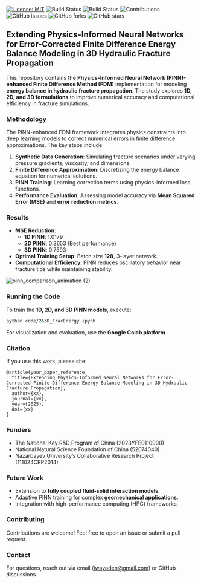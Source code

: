 [![License: MIT](https://img.shields.io/badge/License-MIT-yellow.svg)](https://opensource.org/licenses/MIT)
![Build Status](https://img.shields.io/badge/PINN-yes-green)
![Build Status](https://img.shields.io/badge/FDM-yes-blue)
![Contributions](https://img.shields.io/badge/contributions-welcome-gold)
![GitHub issues](https://img.shields.io/github/issues/DennisWayo/3D-PINN-FDM-FracEnergyBalance)
![GitHub forks](https://img.shields.io/github/forks/DennisWayo/3D-PINN-FDM-FracEnergyBalance)
![GitHub stars](https://img.shields.io/github/stars/DennisWayo/3D-PINN-FDM-FracEnergyBalance)


## Extending Physics-Informed Neural Networks for Error-Corrected Finite Difference Energy Balance Modeling in 3D Hydraulic Fracture Propagation

This repository contains the **Physics-Informed Neural Network (PINN)-enhanced Finite Difference Method (FDM)** implementation for modeling **energy balance in hydraulic fracture propagation**. The study explores **1D, 2D, and 3D formulations** to improve numerical accuracy and computational efficiency in fracture simulations.


### Methodology
The PINN-enhanced FDM framework integrates physics constraints into deep learning models to correct numerical errors in finite difference approximations. The key steps include:

1. **Synthetic Data Generation**: Simulating fracture scenarios under varying pressure gradients, viscosity, and dimensions.
2. **Finite Difference Approximation**: Discretizing the energy balance equation for numerical solutions.
3. **PINN Training**: Learning correction terms using physics-informed loss functions.
4. **Performance Evaluation**: Assessing model accuracy via **Mean Squared Error (MSE)** and **error reduction metrics**.

### Results
- **MSE Reduction**: 
  - **1D PINN**: 1.0179  
  - **2D PINN**: 0.3653 (Best performance)  
  - **3D PINN**: 0.7593  
- **Optimal Training Setup**: Batch size **128**, 3-layer network.
- **Computational Efficiency**: PINN reduces oscillatory behavior near fracture tips while maintaining stability.

![pinn_comparison_animation (2)](https://github.com/user-attachments/assets/d4f4b678-c846-4713-b4fa-22d7a7d6fe36)

### Running the Code
To train the **1D, 2D, and 3D PINN models**, execute:

```bash
python code/2&3D_FracEnergy.ipynb
```
For visualization and evaluation, use the **Google Colab platform**.

### Citation
If you use this work, please cite:

```
@article{your_paper_reference,
  title={Extending Physics-Informed Neural Networks for Error-Corrected Finite Difference Energy Balance Modeling in 3D Hydraulic Fracture Propagation},
  author={xx},
  journal={xx},
  year={2025},
  doi={xx}
}
```

### Funders
- The National Key R\&D Program of China (2023YFE0110900)
- National Natural Science Foundation of China (52074040)
- Nazarbayev University’s Collaborative Research Project (111024CRP2014)

### Future Work
- Extension to **fully coupled fluid-solid interaction models**.
- Adaptive PINN training for complex **geomechanical applications**.
- Integration with high-performance computing (HPC) frameworks.

### Contributing
Contributions are welcome! Feel free to open an issue or submit a pull request.

### Contact
For questions, reach out via email (iwayoden@gmail.com) or GitHub discussions.
